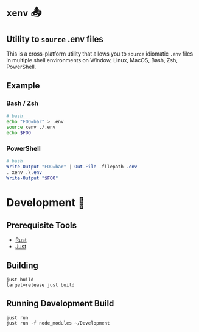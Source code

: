 # `xenv` 📤

## Utility to `source` .env files 

This is a cross-platform utility that allows you to `source` idiomatic `.env` files in multiple shell environments on Window, Linux, MacOS, Bash, Zsh, PowerShell.

## Example

### Bash / Zsh

```bash
# bash
echo "FOO=bar" > .env
source xenv ./.env
echo $FOO
```

### PowerShell

```powershell
# bash
Write-Output "FOO=bar" | Out-File -filepath .env
. xenv .\.env
Write-Output "$FOO"
```

# Development 🧩

## Prerequisite Tools

- [Rust](https://rustup.rs/)
- [Just](https://github.com/casey/just)

## Building

```
just build
target=release just build
```

## Running Development Build

```
just run
just run -f node_modules ~/Development
```